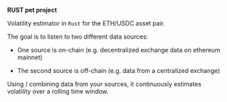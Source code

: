 **RUST pet project**

Volatility estimator in `Rust` for the ETH/USDC asset pair. 

The goal is to listen to two different data sources:

- One source is on-chain (e.g. decentralized exchange data on ethereum mainnet)

- The second source is off-chain (e.g. data from a centralized exchange)

Using / combining data from your sources, it continuously estimates volatility over a rolling time window.
